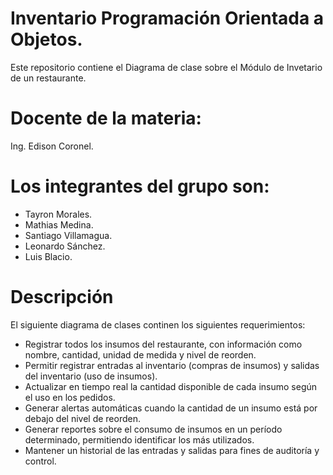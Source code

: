 # Inventario Programación Orientada a Objetos.
Este repositorio contiene el Diagrama de clase sobre el Módulo de Invetario de un restaurante.
# Docente de la materia:
Ing. Edison Coronel.
# Los integrantes del grupo son: 
- Tayron Morales.
- Mathias Medina. 
- Santiago Villamagua.
- Leonardo Sánchez.
- Luis Blacio.
# Descripción 
El siguiente diagrama de clases continen los siguientes requerimientos:
- Registrar todos los insumos del restaurante, con información como nombre, cantidad, unidad de medida y nivel de reorden.
- Permitir registrar entradas al inventario (compras de insumos) y salidas del inventario (uso de insumos).
- Actualizar en tiempo real la cantidad disponible de cada insumo según el uso en los pedidos.
- Generar alertas automáticas cuando la cantidad de un insumo está por debajo del nivel de reorden.
- Generar reportes sobre el consumo de insumos en un período determinado, permitiendo identificar los más utilizados.
- Mantener un historial de las entradas y salidas para fines de auditoría y control.


